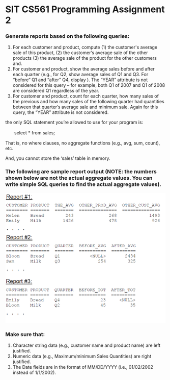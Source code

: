 # SIT CS561 Programming Assignment 2

### Generate reports based on the following queries:
1. For each customer and product, compute (1) the customer's average sale of this product, (2) the customer’s average sale of the other products (3) the average sale of the product for the other customers and.
2. For customer and product, show the average sales before and after each quarter (e.g., for Q2, show average sales of Q1 and Q3. For “before” Q1 and “after” Q4, display <NULL>). The “YEAR” attribute is not considered for this query – for example, both Q1 of 2007 and Q1 of 2008 are considered Q1 regardless of the year.
3. For customer and product, count for each quarter, how many sales of the previous and how many sales of the following quarter had quantities between that quarter’s average sale and minimum sale. Again for this query, the “YEAR” attribute is not considered.

the only SQL statement you’re allowed to use for your program is:

　　select * from sales;

That is, no where clauses, no aggregate functions (e.g., avg, sum, count), etc.

And, you cannot store the ‘sales’ table in memory.

### The following are sample report output (NOTE: the numbers shown below are not the actual aggregate values. You can write simple SQL queries to find the actual aggregate values).

![](https://github.com/qiyunlu/SIT.CS561.DBMS/raw/master/Example.png)

### Make sure that:
1. Character string data (e.g., customer name and product name) are left justified.
2. Numeric data (e.g., Maximum/minimum Sales Quantities) are right justified.
3. The Date fields are in the format of MM/DD/YYYY (i.e., 01/02/2002 instead of 1/1/2002).
